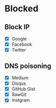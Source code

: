 # Blocked

## Block IP
- [x] Google
- [x] Facebook
- [x] Twitter

## DNS poisoning
- [x] Medium
- [x] Disqus
- [x] GitHub Gist
- [x] RawGit
- [x] Instgram